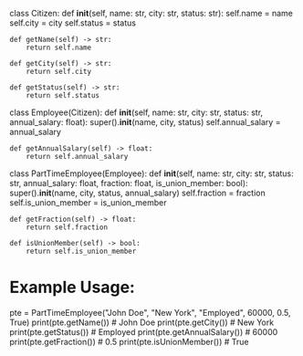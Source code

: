 class Citizen:
    def __init__(self, name: str, city: str, status: str):
        self.name = name
        self.city = city
        self.status = status

    def getName(self) -> str:
        return self.name

    def getCity(self) -> str:
        return self.city

    def getStatus(self) -> str:
        return self.status

class Employee(Citizen):
    def __init__(self, name: str, city: str, status: str, annual_salary: float):
        super().__init__(name, city, status)
        self.annual_salary = annual_salary

    def getAnnualSalary(self) -> float:
        return self.annual_salary

class PartTimeEmployee(Employee):
    def __init__(self, name: str, city: str, status: str, annual_salary: float, fraction: float, is_union_member: bool):
        super().__init__(name, city, status, annual_salary)
        self.fraction = fraction
        self.is_union_member = is_union_member

    def getFraction(self) -> float:
        return self.fraction

    def isUnionMember(self) -> bool:
        return self.is_union_member

# Example Usage:
pte = PartTimeEmployee("John Doe", "New York", "Employed", 60000, 0.5, True)
print(pte.getName())  # John Doe
print(pte.getCity())  # New York
print(pte.getStatus())  # Employed
print(pte.getAnnualSalary())  # 60000
print(pte.getFraction())  # 0.5
print(pte.isUnionMember())  # True
